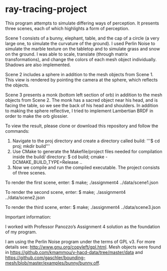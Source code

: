 # ray-tracing-project

This program attempts to simulate differing ways of perception. It presents three scenes, each of which highlights a form of perception.

Scene 1 consists of a bunny, elephant, table, and the cap of a circle (a very large one, to simulate the curvature of the ground). I used Perlin Noise to simulate the marble texture on the tabletop and to simulate grass and snow on the ground. I was able to scale, translate (through matrix transformations), and change the colors of each mesh object individually. Shadows are also implemented.

Scene 2 includes a sphere in addition to the mesh objects from Scene 1. This view is rendered by pointing the camera at the sphere, which reflects the objects. 

Scene 3 presents a monk (bottom left section of orb) in addition to the mesh objects from Scene 2. The monk has a sacred object near his head, and is facing the table, so we see the back of his head and shoulders. In addition to making the sphere reflective, I tried to implement Lambertian BRDF in order to make the orb glossier. 




To view the result, please clone or download this repository and follow the commands:

1. Navigate to the proj directory and create a directory called build:
  '''$ cd proj; mkdir build'''
2. Use CMake to generate the Makefile/project files needed for compilation inside the build/ directory:
  $ cd build; cmake -DCMAKE_BUILD_TYPE=Release ..
3. Now we compile and run the compiled executable. The project consists of three scenes. 

  To render the first scene, enter:
  $ make; ./assignment4 ../data/scene1.json

  To render the second scene, enter:
  $ make; ./assignment4 ../data/scene2.json

  To render the third scene, enter:
  $ make; ./assignment4 ../data/scene3.json




Important information:

I worked with Professor Panozzo’s Assignment 4 solution as the foundation of my program.

I am using the Perlin Noise program under the terms of GPL v3. For more details see:
http://www.gnu.org/copyleft/gpl.html.
Mesh objects were found in https://github.com/kmammou/v-hacd-data/tree/master/data and https://github.com/gaschler/bounding-mesh/blob/master/examples/bunny/bunny.off.
